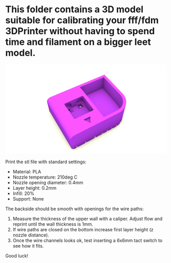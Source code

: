 # This folder contains a 3D model suitable for calibrating your fff/fdm 3DPrinter without having to spend time and filament on a bigger leet model. 
![image](/Accessories/3DPrinter_test/leet_test.jpg)

Print the stl file with standard settings:
*	Material: PLA
*	Nozzle temperature: 210deg C
*	Nozzle opening diameter: 0.4mm
*	Layer height: 0.2mm
*	Infill: 20%
*	Support: None


The backside should be smooth with openings for the wire paths:
1.	Measure the thickness of the upper wall with a caliper. Adjust flow and reprint until the wall thickness is 1mm. 
2.	If wire paths are closed on the bottom increase first layer height (z nozzle distance). 
3.	Once the wire channels looks ok, test inserting a 6x6mm tact switch to see how it fits.

Good luck!
